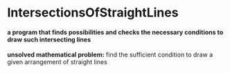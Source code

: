 # IntersectionsOfStraightLines
#### a program that finds possibilities and checks the necessary conditions to draw such intersecting lines 
<b>unsolved mathematical problem:</b> find the sufficient condition to draw a given arrangement of straight lines
